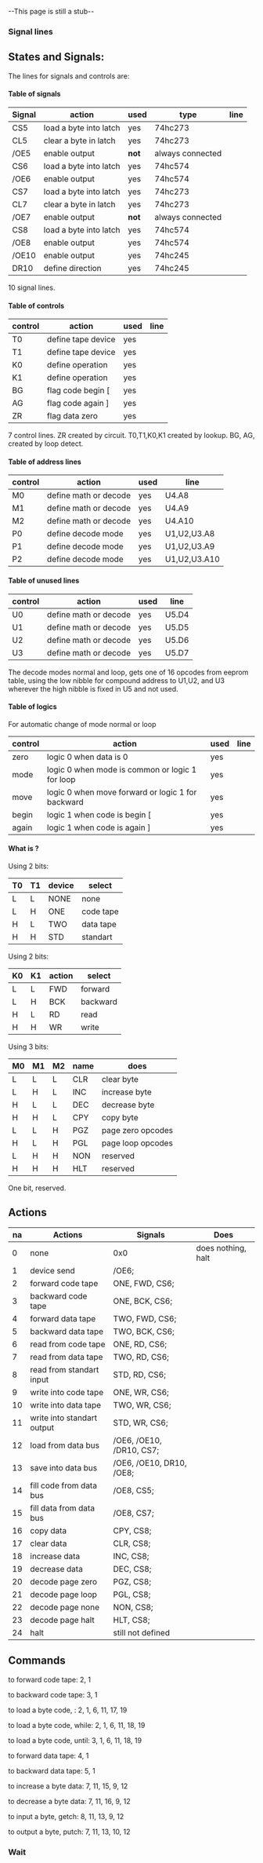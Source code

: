 
--This page is still a stub--

### Signal lines

## States and Signals:

The lines for signals and controls are:

#### Table of signals

| Signal | action | used | type | line |
| --- | --- | --- | --- | --- |
| CS5 | load a byte into latch | yes | 74hc273 | |
| CL5 | clear a byte in latch | yes | 74hc273 | |
| /OE5 | enable output | **not** | always connected |
| CS6 | load a byte into latch | yes | 74hc574 |  | 
| /OE6 | enable output | yes | 74hc574 |  |
| CS7 | load a byte into latch | yes |  74hc273 | |
| CL7 | clear a byte in latch | yes | 74hc273 | |
| /OE7 | enable output | **not** | always connected |
| CS8 | load a byte into latch | yes | 74hc574 |  |
| /OE8 | enable output | yes | 74hc574 |  |
| /OE10 | enable output | yes | 74hc245 |  |
| DR10 | define direction | yes | 74hc245 |  |

10 signal lines.

#### Table of controls

| control | action | used | line |
| --- | --- | --- | --- |
| T0 | define tape device | yes |  |
| T1 | define tape device | yes |  |
| K0 | define operation | yes | |
| K1 | define operation | yes | |
| BG | flag code begin [ | yes | |
| AG | flag code again ] | yes | |
| ZR | flag data zero | yes | |

7 control lines. ZR created by circuit. T0,T1,K0,K1 created by lookup. BG, AG, created by loop detect.

#### Table of address lines

| control | action | used | line |
| --- | --- | --- | --- |
| M0 | define math or decode | yes | U4.A8 |
| M1 | define math or decode | yes | U4.A9 |
| M2 | define math or decode | yes | U4.A10 |
| P0 | define decode mode | yes | U1,U2,U3.A8 |
| P1 | define decode mode | yes | U1,U2,U3.A9 |
| P2 | define decode mode | yes | U1,U2,U3.A10 |

#### Table of unused lines

| control | action | used | line |
| --- | --- | --- | --- |
| U0 | define math or decode | yes | U5.D4 |
| U1 | define math or decode | yes | U5.D5 |
| U2 | define math or decode | yes | U5.D6 |
| U3 | define math or decode | yes | U5.D7 |

The decode modes normal and loop, gets one of 16 opcodes from eeprom table, using the low nibble for compound address to U1,U2, and U3 wherever the high nibble is fixed in U5 and not used. 

#### Table of logics

For automatic  change of mode normal or loop

| control | action | used | line |
| --- | --- | --- | --- |
| zero | logic 0 when data is 0 | yes |  |
| mode | logic 0 when mode is common or logic 1 for loop | yes |  |
| move | logic 0 when move forward or logic 1 for backward | yes |  |
| begin | logic 1 when code is begin [ | yes |  |
| again | logic 1 when code is again ] | yes | |

#### What is ?

Using 2 bits:

| T0 | T1 | device | select |
| --- | --- |  --- | --- |
| L | L | NONE | none |
| L | H | ONE | code tape |
| H | L | TWO | data tape |
| H | H | STD | standart |

Using 2 bits:

| K0 | K1 | action | select |
| --- | --- | --- | --- | 
| L | L | FWD | forward  |
| L | H | BCK | backward | 
| H | L | RD | read  | 
| H | H | WR | write |  

Using 3 bits:

| M0 | M1 | M2 | name | does | 
| --- | --- | --- | --- | --- |
| L | L | L | CLR | clear byte | 
| L | H | L | INC | increase byte | 
| H | L | L | DEC | decrease byte | 
| H | H | L | CPY | copy byte | 
| L | L | H | PGZ | page zero opcodes |
| H | L | H | PGL | page loop opcodes |
| L | H | H | NON | reserved |
| H | H | H | HLT | reserved |

One bit, reserved.

## Actions

| na | Actions | Signals | Does |
| -- | -- | -- | -- |
| 0 | none | 0x0 | does nothing, halt |
| 1 | device send | /OE6; | |
| 2 | forward code tape  | ONE, FWD, CS6; | |
| 3 | backward code tape | ONE, BCK, CS6; | |
| 4 | forward data tape | TWO, FWD, CS6; | |
| 5 | backward data tape| TWO, BCK, CS6; | |
| 6 | read from code tape | ONE, RD, CS6; | |
| 7 | read from data tape | TWO, RD, CS6; | |
| 8 | read from standart input | STD, RD, CS6; | |
| 9 | write into code tape | ONE, WR, CS6; | |
| 10 | write into data tape | TWO, WR, CS6; | |
| 11 | write into standart output | STD, WR, CS6; | |
| 12 | load from data bus | /OE6, /OE10, /DR10, CS7; | |
| 13 | save into data bus | /OE6, /OE10, DR10, /OE8; | |
| 14 | fill code from data bus | /OE8, CS5; | |
| 15 | fill data from data bus | /OE8, CS7; | |
| 16 | copy data | CPY, CS8; | |
| 17 | clear data | CLR, CS8; | |
| 18 | increase data | INC, CS8; | |
| 19 | decrease data | DEC, CS8; | |
| 20 | decode page zero | PGZ, CS8; | |
| 21 | decode page loop | PGL, CS8; | |
| 22 | decode page none | NON, CS8; | |
| 23 | decode page halt | HLT, CS8; | |
| 24 | halt | still not defined | |


## Commands

to forward code tape: 2, 1

to backward code tape: 3, 1

to load a byte code, : 2, 1, 6, 11, 17, 19

to load a byte code, while: 2, 1, 6, 11, 18, 19

to load a byte code, until: 3, 1, 6, 11, 18, 19

to forward data tape: 4, 1

to backward data tape: 5, 1

to increase a byte data: 7, 11, 15, 9, 12 

to decrease a byte data: 7, 11, 16, 9, 12

to input a byte, getch: 8, 11, 13, 9, 12

to output a byte, putch: 7, 11, 13, 10, 12

### Wait


